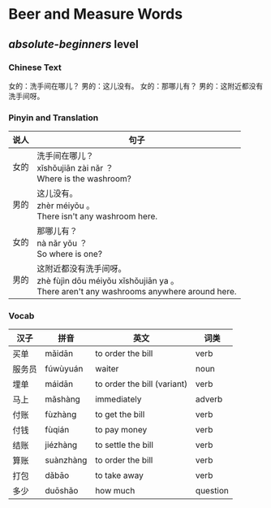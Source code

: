 # Beer and Measure Words
## *absolute-beginners* level

### Chinese Text
女的：洗手间在哪儿？
男的：这儿没有。
女的：那哪儿有？
男的：这附近都没有洗手间呀。

### Pinyin and Translation
|说人|句子|
|----|----|
|女的|洗手间在哪儿？<br />xǐshǒujiān zài nǎr ？<br />Where is the washroom?|
|男的|这儿没有。<br />zhèr méiyǒu 。<br />There isn't any washroom here.|
|女的|那哪儿有？<br />nà nǎr yǒu ？<br />So where is one?|
|男的|这附近都没有洗手间呀。<br />zhè fùjìn dōu méiyǒu xǐshǒujiān ya 。<br />There aren't any washrooms anywhere around here.|
### Vocab
|汉子|拼音|英文|词类|
|----|----|----|----|
|买单|mǎidān|to order the bill|verb|
|服务员|fúwùyuán|waiter|noun|
|埋单|máidān|to order the bill (variant)|verb|
|马上|mǎshàng|immediately|adverb|
|付账|fùzhàng|to get the bill|verb|
|付钱|fùqián|to pay money|verb|
|结账|jiézhàng|to settle the bill|verb|
|算账|suànzhàng|to order the bill|verb|
|打包|dǎbāo|to take away|verb|
|多少|duōshǎo|how much|question|